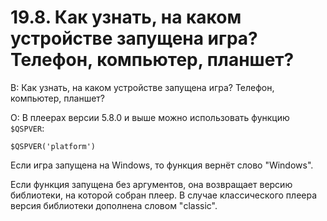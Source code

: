 # 19.8. Как узнать, на каком устройстве запущена игра? Телефон, компьютер, планшет?
<!-- [:faq_19_08] -->
В: Как узнать, на каком устройстве запущена игра? Телефон, компьютер, планшет?

О:
В плеерах версии 5.8.0 и выше можно использовать функцию `$QSPVER`:
```qsp
$QSPVER('platform')
```

Если игра запущена на Windows, то функция вернёт слово "Windows".

Если функция запущена без аргументов, она возвращает версию библиотеки, на которой собран плеер. В случае классического плеера версия библиотеки дополнена словом "classic".
